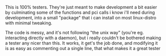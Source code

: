 This is 100% testers. They're just meant to make development a bit easier by culminating some of the functions and pci calls i know i'll need during development, into a small "package" that i can install on most linux-distro with minimal tweaking.

The code is messy, and it's not following "the unix way" (you're eg. interacting directly with a daemon), but i really couldn't be bothered making a tester any nicer than this. It works, it get's the job done, and modifying it is as easy as commenting out a single line, that what makes it a great tester

